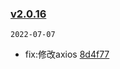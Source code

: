 ### [v2.0.16](https://github.com/compare/v2.0.15...v2.0.16)

`2022-07-07`

- fix:修改axios [8d4f77](https://github.com/commit/8d4f77407b3f5a63f7f10aea67cf3ddcb54a59f6)
